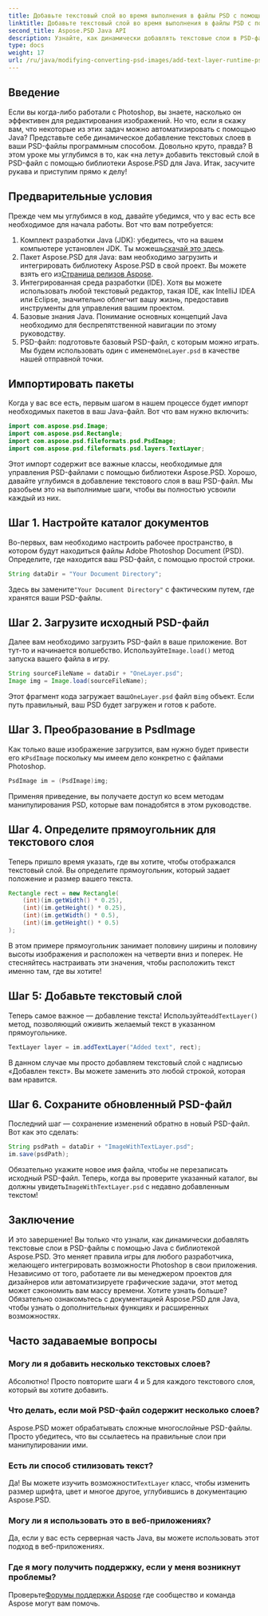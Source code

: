 ```yaml
---
title: Добавьте текстовый слой во время выполнения в файлы PSD с помощью Java
linktitle: Добавьте текстовый слой во время выполнения в файлы PSD с помощью Java
second_title: Aspose.PSD Java API
description: Узнайте, как динамически добавлять текстовые слои в PSD-файлы с помощью Java с Aspose.PSD. Следуйте этому пошаговому руководству, чтобы открыть для себя захватывающие возможности автоматизации.
type: docs
weight: 17
url: /ru/java/modifying-converting-psd-images/add-text-layer-runtime-psd-files/
---
```

## Введение
Если вы когда-либо работали с Photoshop, вы знаете, насколько он эффективен для редактирования изображений. Но что, если я скажу вам, что некоторые из этих задач можно автоматизировать с помощью Java? Представьте себе динамическое добавление текстовых слоев в ваши PSD-файлы программным способом. Довольно круто, правда? В этом уроке мы углубимся в то, как «на лету» добавить текстовый слой в PSD-файл с помощью библиотеки Aspose.PSD для Java. Итак, засучите рукава и приступим прямо к делу!
## Предварительные условия
Прежде чем мы углубимся в код, давайте убедимся, что у вас есть все необходимое для начала работы. Вот что вам потребуется:
1.  Комплект разработки Java (JDK): убедитесь, что на вашем компьютере установлен JDK. Ты можешь[скачай это здесь](https://www.oracle.com/java/technologies/javase-jdk11-downloads.html).
2.  Пакет Aspose.PSD для Java: вам необходимо загрузить и интегрировать библиотеку Aspose.PSD в свой проект. Вы можете взять его из[Страница релизов Aspose](https://releases.aspose.com/psd/java/).
3. Интегрированная среда разработки (IDE). Хотя вы можете использовать любой текстовый редактор, такая IDE, как IntelliJ IDEA или Eclipse, значительно облегчит вашу жизнь, предоставив инструменты для управления вашим проектом.
4. Базовые знания Java. Понимание основных концепций Java необходимо для беспрепятственной навигации по этому руководству.
5.  PSD-файл: подготовьте базовый PSD-файл, с которым можно играть. Мы будем использовать один с именем`OneLayer.psd` в качестве нашей отправной точки.
## Импортировать пакеты
Когда у вас все есть, первым шагом в нашем процессе будет импорт необходимых пакетов в ваш Java-файл. Вот что вам нужно включить:
```java
import com.aspose.psd.Image;
import com.aspose.psd.Rectangle;
import com.aspose.psd.fileformats.psd.PsdImage;
import com.aspose.psd.fileformats.psd.layers.TextLayer;
```
Этот импорт содержит все важные классы, необходимые для управления PSD-файлами с помощью библиотеки Aspose.PSD.
Хорошо, давайте углубимся в добавление текстового слоя в ваш PSD-файл. Мы разобьем это на выполнимые шаги, чтобы вы полностью усвоили каждый из них.
## Шаг 1. Настройте каталог документов
Во-первых, вам необходимо настроить рабочее пространство, в котором будут находиться файлы Adobe Photoshop Document (PSD). Определите, где находится ваш PSD-файл, с помощью простой строки.
```java
String dataDir = "Your Document Directory"; 
```
 Здесь вы замените`"Your Document Directory"` с фактическим путем, где хранятся ваши PSD-файлы.
## Шаг 2. Загрузите исходный PSD-файл
Далее вам необходимо загрузить PSD-файл в ваше приложение. Вот тут-то и начинается волшебство. Используйте`Image.load()` метод запуска вашего файла в игру.
```java
String sourceFileName = dataDir + "OneLayer.psd"; 
Image img = Image.load(sourceFileName);
```
 Этот фрагмент кода загружает ваш`OneLayer.psd` файл в`img` объект. Если путь правильный, ваш PSD будет загружен и готов к работе.
## Шаг 3. Преобразование в PsdImage
 Как только ваше изображение загрузится, вам нужно будет привести его к`PsdImage` поскольку мы имеем дело конкретно с файлами Photoshop.
```java
PsdImage im = (PsdImage)img;
```
Применяя приведение, вы получаете доступ ко всем методам манипулирования PSD, которые вам понадобятся в этом руководстве.
## Шаг 4. Определите прямоугольник для текстового слоя
Теперь пришло время указать, где вы хотите, чтобы отображался текстовый слой. Вы определите прямоугольник, который задает положение и размер вашего текста.
```java
Rectangle rect = new Rectangle(
    (int)(im.getWidth() * 0.25),
    (int)(im.getHeight() * 0.25),
    (int)(im.getWidth() * 0.5),
    (int)(im.getHeight() * 0.5)
);
```
В этом примере прямоугольник занимает половину ширины и половину высоты изображения и расположен на четверти вниз и поперек. Не стесняйтесь настраивать эти значения, чтобы расположить текст именно там, где вы хотите!
## Шаг 5: Добавьте текстовый слой
 Теперь самое важное — добавление текста! Используйте`addTextLayer()` метод, позволяющий оживить желаемый текст в указанном прямоугольнике.
```java
TextLayer layer = im.addTextLayer("Added text", rect);
```
В данном случае мы просто добавляем текстовый слой с надписью «Добавлен текст». Вы можете заменить это любой строкой, которая вам нравится.
## Шаг 6. Сохраните обновленный PSD-файл
Последний шаг — сохранение изменений обратно в новый PSD-файл. Вот как это сделать:
```java
String psdPath = dataDir + "ImageWithTextLayer.psd";
im.save(psdPath);
```
 Обязательно укажите новое имя файла, чтобы не перезаписать исходный PSD-файл. Теперь, когда вы проверите указанный каталог, вы должны увидеть`ImageWithTextLayer.psd` с недавно добавленным текстом!
## Заключение
И это завершение! Вы только что узнали, как динамически добавлять текстовые слои в PSD-файлы с помощью Java с библиотекой Aspose.PSD. Это меняет правила игры для любого разработчика, желающего интегрировать возможности Photoshop в свои приложения. Независимо от того, работаете ли вы менеджером проектов для дизайнеров или автоматизируете графические задачи, этот метод может сэкономить вам массу времени.
Хотите узнать больше? Обязательно ознакомьтесь с документацией Aspose.PSD для Java, чтобы узнать о дополнительных функциях и расширенных возможностях.
## Часто задаваемые вопросы
### Могу ли я добавить несколько текстовых слоев?
Абсолютно! Просто повторите шаги 4 и 5 для каждого текстового слоя, который вы хотите добавить.
### Что делать, если мой PSD-файл содержит несколько слоев?
Aspose.PSD может обрабатывать сложные многослойные PSD-файлы. Просто убедитесь, что вы ссылаетесь на правильные слои при манипулировании ими.
### Есть ли способ стилизовать текст?
 Да! Вы можете изучить возможности`TextLayer` класс, чтобы изменить размер шрифта, цвет и многое другое, углубившись в документацию Aspose.PSD.
### Могу ли я использовать это в веб-приложениях?
Да, если у вас есть серверная часть Java, вы можете использовать этот подход в веб-приложениях.
### Где я могу получить поддержку, если у меня возникнут проблемы?
 Проверьте[Форумы поддержки Aspose](https://forum.aspose.com/c/psd/34) где сообщество и команда Aspose могут вам помочь.
